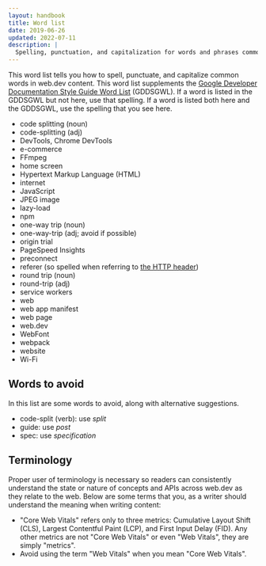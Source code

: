 ```yaml
---
layout: handbook
title: Word list
date: 2019-06-26
updated: 2022-07-11
description: |
  Spelling, punctuation, and capitalization for words and phrases commonly used on web.dev.
---
```


This word list tells you how to spell, punctuate, and capitalize common words in web.dev content.
This word list supplements the [Google Developer Documentation Style Guide Word List](https://developers.google.com/style/word-list) (GDDSGWL).
If a word is listed in the GDDSGWL but not here, use that spelling. If a word is listed both here and the
GDDSGWL, use the spelling that you see here.

* code splitting (noun)
* code-splitting (adj)
* DevTools, Chrome DevTools
* e-commerce
* FFmpeg
* home screen
* Hypertext Markup Language (HTML)
* internet
* JavaScript
* JPEG image
* lazy-load
* npm
* one-way trip (noun)
* one-way-trip (adj; avoid if possible)
* origin trial
* PageSpeed Insights
* preconnect
* referer (so spelled when referring to [the HTTP header](https://tools.ietf.org/html/rfc7231#section-5.5.2))
* round trip (noun)
* round-trip (adj)
* service workers
* web
* web app manifest
* web page
* web.dev
* WebFont
* webpack
* website
* Wi-Fi

## Words to avoid

In this list are some words to avoid, along with alternative suggestions.

* code-split (verb): use _split_
* guide: use _post_
* spec: use _specification_

## Terminology

Proper user of terminology is necessary so readers can consistently understand the state or nature of concepts and APIs across web.dev as they relate to the web. Below are some terms that you, as a writer should understand the meaning when writing content:

- "Core Web Vitals" refers only to three metrics: Cumulative Layout Shift (CLS), Largest Contentful Paint (LCP), and First Input Delay (FID). Any other metrics are not "Core Web Vitals" or even "Web Vitals", they are simply "metrics".
- Avoid using the term "Web Vitals" when you mean "Core Web Vitals".
